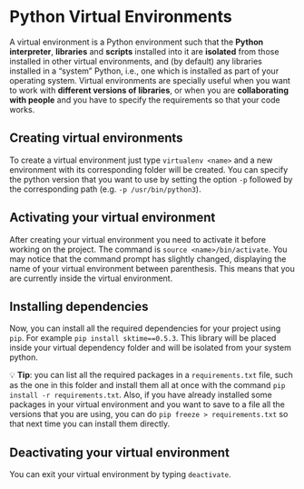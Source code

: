 # Python Virtual Environments
A virtual environment is a Python environment such that the **Python interpreter**, **libraries** and **scripts** installed into it are **isolated** from those installed in other virtual environments, and (by default) any libraries installed in a “system” Python, i.e., one which is installed as part of your operating system.
Virtual environments are specially useful when you want to work with **different versions of libraries**, or when you are **collaborating with people** and you have to specify the requirements so that your code works.

## Creating virtual environments
To create a virtual environment just type ```virtualenv <name>``` and a new environment with its corresponding folder will be created. You can specify the python version that you want to use by setting the option ```-p``` followed by the corresponding path (e.g. ```-p /usr/bin/python3```). 

## Activating your virtual environment
After creating your virtual environment you need to activate it before working on the project. The command is ```source <name>/bin/activate```. You may notice that the  command prompt has slightly changed, displaying the name of your virtual environment between parenthesis. This means that you are currently inside the virtual environment.

## Installing dependencies
Now, you can install all the required dependencies for your project using ```pip```. For example ```pip install sktime==0.5.3```. This library will be placed inside your virtual dependency folder <name> and will be isolated from your system python.
  
:bulb: **Tip**: you can list all the required packages in a ```requirements.txt``` file, such as the one in this folder and install them all at once with the command ```pip install -r requirements.txt```. Also, if you have already installed some packages in your virtual environment and you want to save to a file all the versions that you are using, you can do ```pip freeze > requirements.txt``` so that next time you can install them directly.
  
## Deactivating your virtual environment
  You can exit your virtual environment by typing ```deactivate```.
